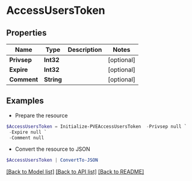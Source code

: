 # AccessUsersToken
## Properties

Name | Type | Description | Notes
------------ | ------------- | ------------- | -------------
**Privsep** | **Int32** |  | [optional] 
**Expire** | **Int32** |  | [optional] 
**Comment** | **String** |  | [optional] 

## Examples

- Prepare the resource
```powershell
$AccessUsersToken = Initialize-PVEAccessUsersToken  -Privsep null `
 -Expire null `
 -Comment null
```

- Convert the resource to JSON
```powershell
$AccessUsersToken | ConvertTo-JSON
```

[[Back to Model list]](../README.md#documentation-for-models) [[Back to API list]](../README.md#documentation-for-api-endpoints) [[Back to README]](../README.md)

